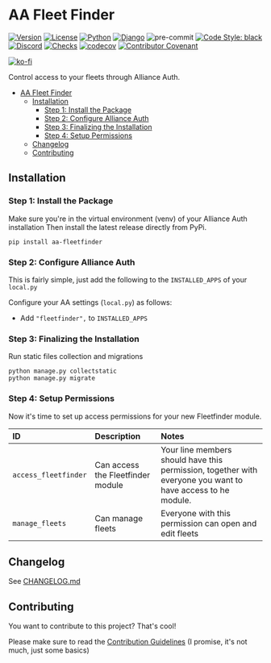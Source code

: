 # AA Fleet Finder

[![Version](https://img.shields.io/pypi/v/aa-fleetfinder?label=release)](https://pypi.org/project/aa-fleetfinder/)
[![License](https://img.shields.io/github/license/ppfeufer/aa-fleetfinder)](https://github.com/ppfeufer/aa-fleetfinder/blob/master/LICENSE)
[![Python](https://img.shields.io/pypi/pyversions/aa-fleetfinder)](https://pypi.org/project/aa-fleetfinder/)
[![Django](https://img.shields.io/pypi/djversions/aa-fleetfinder?label=django)](https://pypi.org/project/aa-fleetfinder/)
![pre-commit](https://img.shields.io/badge/pre--commit-enabled-brightgreen?logo=pre-commit&logoColor=white)
[![Code Style: black](https://img.shields.io/badge/code%20style-black-000000.svg)](http://black.readthedocs.io/en/latest/)
[![Discord](https://img.shields.io/discord/790364535294132234?label=discord)](https://discord.gg/zmh52wnfvM)
[![Checks](https://github.com/ppfeufer/aa-fleetfinder/actions/workflows/automated-checks.yml/badge.svg)](https://github.com/ppfeufer/aa-fleetfinder/actions/workflows/automated-checks.yml)
[![codecov](https://codecov.io/gh/ppfeufer/aa-fleetfinder/branch/master/graph/badge.svg?token=GFOR9GWRNQ)](https://codecov.io/gh/ppfeufer/aa-fleetfinder)
[![Contributor Covenant](https://img.shields.io/badge/Contributor%20Covenant-2.1-4baaaa.svg)](https://github.com/ppfeufer/aa-fleetfinder/blob/master/CODE_OF_CONDUCT.md)

[![ko-fi](https://ko-fi.com/img/githubbutton_sm.svg)](https://ko-fi.com/N4N8CL1BY)

Control access to your fleets through Alliance Auth.


<!-- TOC -->
* [AA Fleet Finder](#aa-fleet-finder)
  * [Installation](#installation)
    * [Step 1: Install the Package](#step-1-install-the-package)
    * [Step 2: Configure Alliance Auth](#step-2-configure-alliance-auth)
    * [Step 3: Finalizing the Installation](#step-3-finalizing-the-installation)
    * [Step 4: Setup Permissions](#step-4-setup-permissions)
  * [Changelog](#changelog)
  * [Contributing](#contributing)
<!-- TOC -->


## Installation

### Step 1: Install the Package

Make sure you're in the virtual environment (venv) of your Alliance Auth installation Then install the latest release directly from PyPi.

```shell
pip install aa-fleetfinder
```


### Step 2: Configure Alliance Auth

This is fairly simple, just add the following to the `INSTALLED_APPS` of your `local.py`

Configure your AA settings (`local.py`) as follows:

- Add `"fleetfinder",` to `INSTALLED_APPS`


### Step 3: Finalizing the Installation

Run static files collection and migrations

```shell
python manage.py collectstatic
python manage.py migrate
```


### Step 4: Setup Permissions

Now it's time to set up access permissions for your new Fleetfinder module.

| ID                    | Description                        | Notes                                                                                                        |
|:----------------------|:-----------------------------------|:-------------------------------------------------------------------------------------------------------------|
| `access_fleetfinder`  | Can access the Fleetfinder module  | Your line members should have this permission, together with everyone you want to have access to he module.  |
| `manage_fleets`       | Can manage fleets                  | Everyone with this permission can open and edit fleets                                                       |


## Changelog

See [CHANGELOG.md](https://github.com/ppfeufer/aa-fleetfinder/blob/master/CHANGELOG.md)


## Contributing

You want to contribute to this project? That's cool!

Please make sure to read the [Contribution Guidelines](https://github.com/ppfeufer/aa-fleetfinder/blob/master/CONTRIBUTING.md) (I promise, it's not much,
just some basics)
